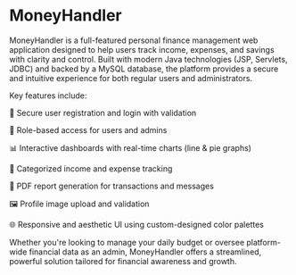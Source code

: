 # MoneyHandler
MoneyHandler is a full-featured personal finance management web application designed to help users track income, expenses, and savings with clarity and control. Built with modern Java technologies (JSP, Servlets, JDBC) and backed by a MySQL database, the platform provides a secure and intuitive experience for both regular users and administrators.

Key features include:

🔐 Secure user registration and login with validation

👥 Role-based access for users and admins

📊 Interactive dashboards with real-time charts (line & pie graphs)

💸 Categorized income and expense tracking

🧾 PDF report generation for transactions and messages

🖼️ Profile image upload and validation

🌐 Responsive and aesthetic UI using custom-designed color palettes

Whether you're looking to manage your daily budget or oversee platform-wide financial data as an admin, MoneyHandler offers a streamlined, powerful solution tailored for financial awareness and growth.


